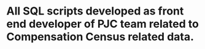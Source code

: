 # All SQL scripts developed as front end developer of PJC team related to Compensation Census related data.
